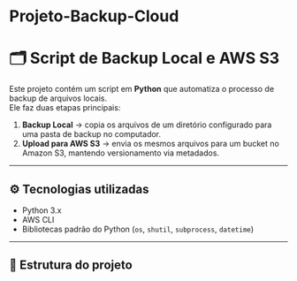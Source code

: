# Projeto-Backup-Cloud

# 🗂️ Script de Backup Local e AWS S3

Este projeto contém um script em **Python** que automatiza o processo de backup de arquivos locais.  
Ele faz duas etapas principais:

1. **Backup Local** → copia os arquivos de um diretório configurado para uma pasta de backup no computador.  
2. **Upload para AWS S3** → envia os mesmos arquivos para um bucket no Amazon S3, mantendo versionamento via metadados.  

---

## ⚙️ Tecnologias utilizadas
- Python 3.x  
- AWS CLI  
- Bibliotecas padrão do Python (`os`, `shutil`, `subprocess`, `datetime`)  

---

## 📂 Estrutura do projeto
